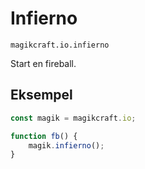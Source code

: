 
# Infierno

`magikcraft.io.infierno`

Start en fireball.

## Eksempel

```javascript
const magik = magikcraft.io;

function fb() {
    magik.infierno();
}
```
